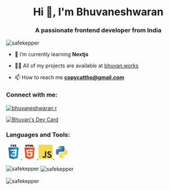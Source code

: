 <h1 align="center">Hi 👋, I'm Bhuvaneshwaran</h1>
<h3 align="center">A passionate frontend developer from India</h3>

<p align="left"> <img src="https://komarev.com/ghpvc/?username=safekepper&label=Profile%20views&color=0e75b6&style=flat" alt="safekepper" /> </p>

- 🌱 I’m currently learning **Nextjs**

- 👨‍💻 All of my projects are available at [bhuvan.works](bhuvan.works)

- 📫 How to reach me **copycattho@gmail.com**

<h3 align="left">Connect with me:</h3>
<p align="left">
<a href="https://linkedin.com/in/bhuvaneshwaran r" target="blank"><img align="center" src="https://raw.githubusercontent.com/rahuldkjain/github-profile-readme-generator/master/src/images/icons/Social/linked-in-alt.svg" alt="bhuvaneshwaran r" height="30" width="40" /></a>
</p>
<a href="https://app.daily.dev/FrontEnd"><img align="right "src="https://api.daily.dev/devcards/40e8def68b794e5bb72743e1dfcf6e25.png?r=xet" width="400" alt="Bhuvan's Dev Card"/></a>
<h3 align="left">Languages and Tools:</h3>
<p align="left"> <a href="https://www.w3schools.com/css/" target="_blank" rel="noreferrer"> <img src="https://raw.githubusercontent.com/devicons/devicon/master/icons/css3/css3-original-wordmark.svg" alt="css3" width="40" height="40"/> </a> <a href="https://www.w3.org/html/" target="_blank" rel="noreferrer"> <img src="https://raw.githubusercontent.com/devicons/devicon/master/icons/html5/html5-original-wordmark.svg" alt="html5" width="40" height="40"/> </a> <a href="https://developer.mozilla.org/en-US/docs/Web/JavaScript" target="_blank" rel="noreferrer"> <img src="https://raw.githubusercontent.com/devicons/devicon/master/icons/javascript/javascript-original.svg" alt="javascript" width="40" height="40"/> </a> <a href="https://www.python.org" target="_blank" rel="noreferrer"> <img src="https://raw.githubusercontent.com/devicons/devicon/master/icons/python/python-original.svg" alt="python" width="40" height="40"/> </a> </p>

<p><img align="left" src="https://github-readme-stats.vercel.app/api/top-langs?username=safekepper&show_icons=true&locale=en&layout=compact" alt="safekepper" /></p>

<p>&nbsp;<img align="center" src="https://github-readme-stats.vercel.app/api?username=safekepper&show_icons=true&locale=en" alt="safekepper" /></p>

<p><img align="center" src="https://github-readme-streak-stats.herokuapp.com/?user=safekepper&" alt="safekepper" /></p>

